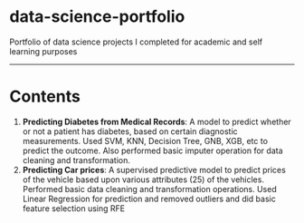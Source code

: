 # data-science-portfolio
Portfolio of data science projects I completed for academic and self learning purposes

***
# Contents

1. **Predicting Diabetes from Medical Records**: A model to predict whether or not a patient has diabetes, based on certain diagnostic measurements. Used SVM, KNN, Decision Tree, GNB, XGB, etc to predict the outcome. Also performed basic imputer operation for data cleaning and transformation.
2. **Predicting Car prices**: A supervised predictive model to predict prices of the vehicle based upon various attributes (25) of the vehicles. Performed basic data cleaning and transformation operations. Used Linear Regression for prediction and removed outliers and did basic feature selection using RFE
